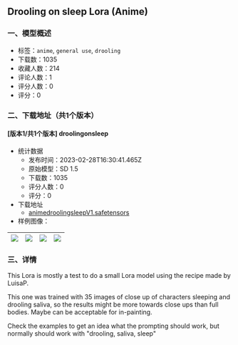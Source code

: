 ## Drooling on sleep Lora (Anime)
### 一、模型概述

- 标签：`anime`, `general use`, `drooling`
- 下载数：1035
- 收藏人数：214
- 评论人数：1
- 评分人数：0
- 评分：0

### 二、下载地址（共1个版本）

#### [版本1/共1个版本] droolingonsleep

- 统计数据
  - 发布时间：2023-02-28T16:30:41.465Z
  - 原始模型：SD 1.5
  - 下载数：1035
  - 评分人数：0
  - 评分：0
- 下载地址
  - [animedroolingsleepV1.safetensors](https://civitai.com/api/download/models/16739)
- 样例图像：

| <img src="https://image.civitai.com/xG1nkqKTMzGDvpLrqFT7WA/113e8224-686f-46f5-af35-e4f045f18a00/width=450/168909.jpeg" /> | <img src="https://image.civitai.com/xG1nkqKTMzGDvpLrqFT7WA/ac362eae-ce41-4080-0afe-3c8ad5fac600/width=450/168913.jpeg" /> | <img src="https://image.civitai.com/xG1nkqKTMzGDvpLrqFT7WA/1e1bd08c-e844-4139-6e62-b25441941b00/width=450/168912.jpeg" /> | <img src="https://image.civitai.com/xG1nkqKTMzGDvpLrqFT7WA/09725e6a-20c6-46b5-70f7-ffcb8921e400/width=450/168911.jpeg" /> |
| ---- | ---- | ---- | ---- |


### 三、详情
<p>This Lora is mostly a test to do a small Lora model using the recipe made by LuisaP. </p><p>This one was trained with 35 images of close up of characters sleeping and drooling saliva, so the results might be more towards close ups than full bodies. Maybe can be acceptable for in-painting. </p><p>Check the examples to get an idea what the prompting should work, but normally should work with "drooling, saliva, sleep"</p>